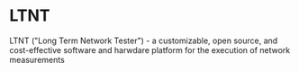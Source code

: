 # LTNT
LTNT ("Long Term Network Tester") - a customizable, open source, and cost-effective software and harwdare platform for the execution of network measurements
